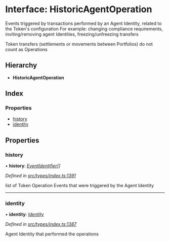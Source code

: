 # Interface: HistoricAgentOperation

Events triggered by transactions performed by an Agent Identity, related to the Token's configuration
  For example: changing compliance requirements, inviting/removing agent Identities, freezing/unfreezing transfers

Token transfers (settlements or movements between Portfolios) do not count as Operations

## Hierarchy

* **HistoricAgentOperation**

## Index

### Properties

* [history](historicagentoperation.md#history)
* [identity](historicagentoperation.md#identity)

## Properties

###  history

• **history**: *[EventIdentifier](eventidentifier.md)[]*

*Defined in [src/types/index.ts:1391](https://github.com/PolymathNetwork/polymesh-sdk/blob/31a16a34/src/types/index.ts#L1391)*

list of Token Operation Events that were triggered by the Agent Identity

___

###  identity

• **identity**: *[Identity](../classes/identity.md)*

*Defined in [src/types/index.ts:1387](https://github.com/PolymathNetwork/polymesh-sdk/blob/31a16a34/src/types/index.ts#L1387)*

Agent Identity that performed the operations

